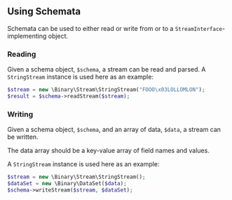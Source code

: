 ## Using Schemata

Schemata can be used to either read or write from or to a `StreamInterface`-implementing object.

### Reading

Given a schema object, `$schema`, a stream can be read and parsed. A `StringStream` instance is used here as an example:

```php
$stream = new \Binary\Stream\StringStream("FOOO\x03LOLLOMLON");
$result = $schema->readStream($stream);
```

### Writing

Given a schema object, `$schema`, and an array of data, `$data`, a stream can be written.

The data array should be a key-value array of field names and values.

A `StringStream` instance is used here as an example:

```php
$stream = new \Binary\Stream\StringStream();
$dataSet = new \Binary\DataSet($data);
$schema->writeStream($stream, $dataSet);
```

